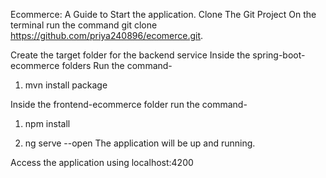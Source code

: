 Ecommerce: A Guide to Start the application.
Clone The Git Project
On the terminal run the command git clone https://github.com/priya240896/ecomerce.git.

Create the target folder for the backend service
Inside the spring-boot-ecommerce folders Run the command-

1) mvn install package

Inside the frontend-ecommerce folder run the command-

1) npm install

2) ng serve --open
The application will be up and running.

Access the application using localhost:4200
